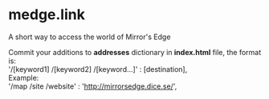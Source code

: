 # medge.link
A short way to access the world of Mirror's Edge

Commit your additions to <strong>addresses</strong> dictionary in <strong>index.html</strong> file, the format is:
<br>'/[keyword1] /[keyword2] /[keyword...]' : [destination],
<br>Example:
<br>'/map /site /website' : 'http://mirrorsedge.dice.se/',
